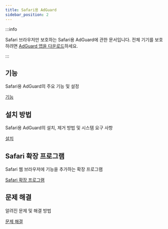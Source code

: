 ```yaml
---
title: Safari용 AdGuard
sidebar_position: 2
---
```


:::info

Safari 브라우저만 보호하는 Safari용 AdGuard에 관한 문서입니다. 전체 기기를 보호하려면 [AdGuard 앱을 다운로드](https://agrd.io/download-kb-adblock)하세요.

:::

## 기능

Safari용 AdGuard의 주요 기능 및 설정

[기능](/adguard-for-safari/features/features.md)

## 설치 방법

Safari용 AdGuard의 설치, 제거 방법 및 시스템 요구 사항

[설치](/adguard-for-safari/installation.md)

## Safari 확장 프로그램

Safari 웹 브라우저에 기능을 추가하는 확장 프로그램

[Safari 확장 프로그램](/adguard-for-safari/extensions.md)

## 문제 해결

알려진 문제 및 해결 방법

[문제 해결](/adguard-for-safari/solving-problems/solving-problems.md)
